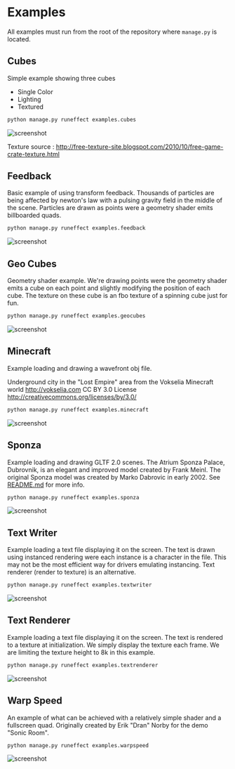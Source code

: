 Examples
========

All examples must run from the root of the repository where ``manage.py`` is located.

Cubes
-----

Simple example showing three cubes

* Single Color
* Lighting
* Textured

```bash
python manage.py runeffect examples.cubes
```

![screenshot](https://raw.githubusercontent.com/Contraz/demosys-py/master/examples/images/cubes.png)

Texture source : http://free-texture-site.blogspot.com/2010/10/free-game-crate-texture.html

Feedback
--------

Basic example of using transform feedback. Thousands of particles are being
affected by newton's law with a pulsing gravity field in the middle of the scene.
Particles are drawn as points were a geometry shader emits billboarded quads.

```bash
python manage.py runeffect examples.feedback
```

![screenshot](https://github.com/Contraz/demosys-py/blob/master/examples/images/feedback.png)

Geo Cubes
---------

Geometry shader example. We're drawing points were the geometry shader emits
a cube on each point and slightly modifying the position of each cube.
The texture on these cube is an fbo texture of a spinning cube just for fun.

```bash
python manage.py runeffect examples.geocubes
```

![screenshot](https://raw.githubusercontent.com/Contraz/demosys-py/master/examples/images/geocubes.png)

Minecraft
---------

Example loading and drawing a wavefront obj file.

Underground city in the "Lost Empire" area from the Vokselia Minecraft world
http://vokselia.com CC BY 3.0 License http://creativecommons.org/licenses/by/3.0/

```bash
python manage.py runeffect examples.minecraft
```

![screenshot](https://raw.githubusercontent.com/Contraz/demosys-py/master/examples/images/minecraft.png)

Sponza
------

Example loading and drawing GLTF 2.0 scenes. The Atrium Sponza Palace, Dubrovnik, is an elegant and improved model created by Frank Meinl. The original Sponza model was created by Marko Dabrovic in early 2002.
See [README.md](https://github.com/Contraz/demosys-py/tree/master/examples/sponza/scenes/sponza/Sponza) for more info.

```bash
python manage.py runeffect examples.sponza
```

![screenshot](https://raw.githubusercontent.com/Contraz/demosys-py/master/examples/images/sponza.png)

Text Writer
-----------

Example loading a text file displaying it on the screen. The text is drawn using instanced rendering
were each instance is a character in the file. This may not be the most efficient way for drivers
emulating instancing. Text renderer (render to texture) is an alternative.

```bash
python manage.py runeffect examples.textwriter
```

![screenshot](https://raw.githubusercontent.com/Contraz/demosys-py/master/examples/images/textwriter.png)

Text Renderer
-------------

Example loading a text file displaying it on the screen. The text is rendered to a texture at initialization.
We simply display the texture each frame. We are limiting the texture height to 8k in this example.

```bash
python manage.py runeffect examples.textrenderer
```

![screenshot](https://raw.githubusercontent.com/Contraz/demosys-py/master/examples/images/textrenderer.png)

Warp Speed
----------

An example of what can be achieved with a relatively simple shader and a fullscreen quad.
Originally created by Erik "Dran" Norby for the demo "Sonic Room".

```bash
python manage.py runeffect examples.warpspeed
```

![screenshot](https://raw.githubusercontent.com/Contraz/demosys-py/master/examples/images/warpspeed.png)
